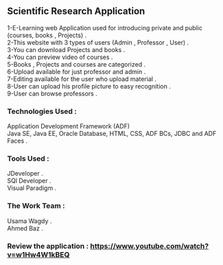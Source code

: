 ## Scientific Research Application
1-E-Learning web Application used for introducing private and public (courses, books ,  Projects) . <br/>
2-This website with 3 types of users (Admin , Professor , User) . <br/>
3-You can download Projects and books . <br/>
4-You can preview video of courses . <br/>
5-Books , Projects and courses are categorized . <br/>
6-Upload available for just professor and admin . <br/>
7-Editing available for the user who upload material . <br/>
8-User can upload his profile picture to easy recognition . <br/>
9-User can browse professors . <br/>

### Technologies Used :
Application Development Framework (ADF) <br/>
Java SE, Java EE, Oracle Database, HTML, CSS, ADF BCs, JDBC and ADF Faces  . <br/>

### Tools Used :
JDeveloper . <br/>
SQl Developer . <br/>
Visual Paradigm . <br/>

### The Work Team : 
Usama Wagdy . <br/>
Ahmed Baz . <br/>

### Review the application : https://www.youtube.com/watch?v=w1Hw4W1kBEQ 
